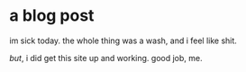 # a blog post

im sick today.  the whole thing was a wash, and i feel like shit.

*but*, i did get this site up and working.  good job, me.